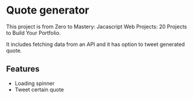 # Quote generator 

This project is from Zero to Mastery: Jacascript Web Projects: 20 Projects to Build Your Portfolio.

It includes fetching data from an API and it has option to tweet generated quote.

## Features

- Loading spinner
- Tweet certain quote



